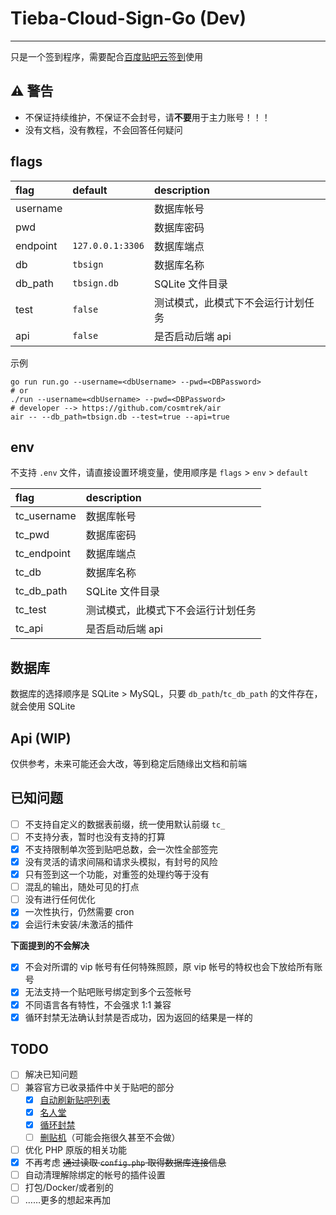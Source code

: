 # Tieba-Cloud-Sign-Go (Dev)

---

只是一个签到程序，需要配合[百度贴吧云签到](https://github.com/MoeNetwork/Tieba-Cloud-Sign/)使用

## ⚠ 警告

- 不保证持续维护，不保证不会封号，请**不要**用于主力账号！！！
- 没有文档，没有教程，不会回答任何疑问

## flags

| flag     | default          | description                        |
| :------- | :--------------- | :--------------------------------- |
| username |                  | 数据库帐号                         |
| pwd      |                  | 数据库密码                         |
| endpoint | `127.0.0.1:3306` | 数据库端点                         |
| db       | `tbsign`         | 数据库名称                         |
| db_path  | `tbsign.db`      | SQLite 文件目录                    |
| test     | `false`          | 测试模式，此模式下不会运行计划任务 |
| api      | `false`          | 是否启动后端 api                   |

示例

```shell
go run run.go --username=<dbUsername> --pwd=<DBPassword>
# or
./run --username=<dbUsername> --pwd=<DBPassword>
# developer --> https://github.com/cosmtrek/air
air -- --db_path=tbsign.db --test=true --api=true
```

## env

不支持 `.env` 文件，请直接设置环境变量，使用顺序是 `flags` > `env` > `default`

| flag        | description                        |
| :---------- | :--------------------------------- |
| tc_username | 数据库帐号                         |
| tc_pwd      | 数据库密码                         |
| tc_endpoint | 数据库端点                         |
| tc_db       | 数据库名称                         |
| tc_db_path  | SQLite 文件目录                    |
| tc_test     | 测试模式，此模式下不会运行计划任务 |
| tc_api      | 是否启动后端 api                   |

## 数据库

数据库的选择顺序是 SQLite > MySQL，只要 `db_path`/`tc_db_path` 的文件存在，就会使用 SQLite

## Api (WIP)

仅供参考，未来可能还会大改，等到稳定后随缘出文档和前端

## 已知问题

- [ ] 不支持自定义的数据表前缀，统一使用默认前缀 `tc_`
- [ ] 不支持分表，暂时也没有支持的打算
- [x] 不支持限制单次签到贴吧总数，会一次性全部签完
- [x] 没有灵活的请求间隔和请求头模拟，有封号的风险
- [x] 只有签到这一个功能，对重签的处理约等于没有
- [ ] 混乱的输出，随处可见的打点
- [ ] 没有进行任何优化
- [x] 一次性执行，仍然需要 cron
- [x] 会运行未安装/未激活的插件

**下面提到的不会解决**

- [x] 不会对所谓的 vip 帐号有任何特殊照顾，原 vip 帐号的特权也会下放给所有账号
- [x] 无法支持一个贴吧账号绑定到多个云签帐号
- [x] 不同语言各有特性，不会强求 1:1 兼容
- [x] 循环封禁无法确认封禁是否成功，因为返回的结果是一样的

## TODO

- [ ] 解决已知问题
- [ ] 兼容官方已收录插件中关于贴吧的部分
  - [x] [自动刷新贴吧列表](https://github.com/MoeNetwork/Tieba-Cloud-Sign/tree/master/plugins/ver4_ref)
  - [x] [名人堂](https://github.com/MoeNetwork/Tieba-Cloud-Sign/tree/master/plugins/ver4_rank)
  - [x] [循环封禁](https://github.com/MoeNetwork/Tieba-Cloud-Sign/tree/master/plugins/ver4_ban)
  - [ ] [删贴机](https://github.com/MoeNetwork/Tieba-Cloud-Sign/tree/master/plugins/ver4_review)（可能会拖很久甚至不会做）
- [ ] 优化 PHP 原版的相关功能
- [x] 不再考虑 ~~通过读取 `config.php` 取得数据库连接信息~~
- [ ] 自动清理解除绑定的帐号的插件设置
- [ ] 打包/Docker/或者别的
- [ ] ……更多的想起来再加
